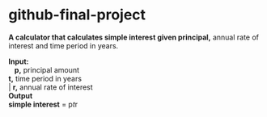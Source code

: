 # github-final-project

**A calculator that calculates simple interest given principal,** annual rate of interest and time period in years.

**Input:**  
   **p,** principal amount  
   **t,** time period in years  
| **r,** annual rate of interest  
**Output  
   simple interest** = p*t*r

